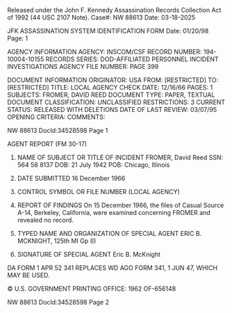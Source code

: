 Released under the John F. Kennedy
Assassination Records Collection Act of
1992 (44 USC 2107 Note). Case#: NW 88613
Date: 03-18-2025

JFK ASSASSINATION SYSTEM
IDENTIFICATION FORM
Date: 01/20/98
Page: 1

AGENCY INFORMATION
AGENCY: INSCOM/CSF
RECORD NUMBER: 194-10004-10155
RECORDS SERIES: DOD-AFFILIATED PERSONNEL INCIDENT INVESTIGATIONS
AGENCY FILE NUMBER: PAGE 399

DOCUMENT INFORMATION
ORIGINATOR: USA
FROM: [RESTRICTED]
TO: [RESTRICTED]
TITLE: LOCAL AGENCY CHECK
DATE: 12/16/66
PAGES: 1
SUBJECTS: FROMER, DAVID REED
DOCUMENT TYPE: PAPER, TEXTUAL DOCUMENT
CLASSIFICATION: UNCLASSIFIED
RESTRICTIONS: 3
CURRENT STATUS: RELEASED WITH DELETIONS
DATE OF LAST REVIEW: 03/07/95
OPENING CRITERIA:
COMMENTS:

NW 88613 DocId:34528598 Page 1

AGENT REPORT
(FM 30-17)

1. NAME OF SUBJECT OR TITLE OF INCIDENT
FROMER, David Reed
SSN: 564 58 8137
DOB: 21 July 1942
POB: Chicago, Illinois

2. DATE SUBMITTED
16 December 1966

3. CONTROL SYMBOL OR FILE NUMBER
(LOCAL AGENCY)

4. REPORT OF FINDINGS
On 15 December 1966, the files of Casual Source A-14,
Berkeley, California, were examined concerning FROMER and revealed no record.

5. TYPED NAME AND ORGANIZATION OF SPECIAL AGENT
ERIC B. MCKNIGHT, 125th MI Gp (I)

6. SIGNATURE OF SPECIAL AGENT
Eric B. McKnight

DA FORM 1 APR 52 341 REPLACES WD AGO FORM 341, 1 JUN 47, WHICH MAY BE USED.

© U.S. GOVERNMENT PRINTING OFFICE: 1962 OF-656148

NW 88613 DocId:34528598 Page 2

